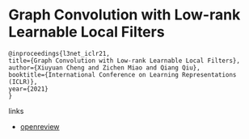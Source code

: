 # Graph Convolution with Low-rank Learnable Local Filters

```
@inproceedings{l3net_iclr21,
title={Graph Convolution with Low-rank Learnable Local Filters},
author={Xiuyuan Cheng and Zichen Miao and Qiang Qiu},
booktitle={International Conference on Learning Representations (ICLR)},
year={2021}
}
```

links
- [openreview](https://openreview.net/forum?id=9OHFhefeB86)
